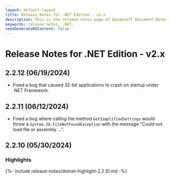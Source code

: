 ```yaml
---
layout: default-layout
title: Release Notes for .NET Edition - v2.x
description: This is the release notes page of Dynamsoft Document Normalizer SDK .NET Edition for version 2.x.
keywords: release notes, .NET, 
needGenerateH3Content: false
---
```


# Release Notes for .NET Edition - v2.x

## 2.2.12 (06/19/2024)

- Fixed a bug that caused 32-bit applications to crash on startup under .NET Framework.

## 2.2.11 (06/12/2024)

- Fixed a bug where calling the method `GetSimplifiedSettings` would throw a `System.IO.FileNotFoundException` with the message "Could not load file or assembly ...".

## 2.2.10 (05/30/2024)

### Highlights

{%- include release-notes/dotnet-highlight-2.2.10.md -%}
